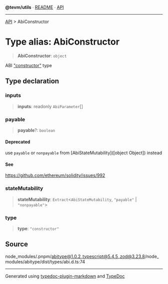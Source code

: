 **@tevm/utils** ∙ [README](../README.md) ∙ [API](../API.md)

***

[API](../API.md) > AbiConstructor

# Type alias: AbiConstructor

> **AbiConstructor**: `object`

ABI ["constructor"](https://docs.soliditylang.org/en/latest/abi-spec.html#json) type

## Type declaration

### inputs

> **inputs**: readonly `AbiParameter`[]

### payable

> **payable**?: `boolean`

#### Deprecated

use `payable` or `nonpayable` from [AbiStateMutability]([object Object]) instead

#### See

https://github.com/ethereum/solidity/issues/992

### stateMutability

> **stateMutability**: `Extract`\<`AbiStateMutability`, `"payable"` \| `"nonpayable"`\>

### type

> **type**: `"constructor"`

## Source

node\_modules/.pnpm/abitype@1.0.2\_typescript@5.4.5\_zod@3.23.8/node\_modules/abitype/dist/types/abi.d.ts:74

***
Generated using [typedoc-plugin-markdown](https://www.npmjs.com/package/typedoc-plugin-markdown) and [TypeDoc](https://typedoc.org/)
